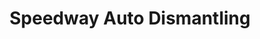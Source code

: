---
title: "Speedway Auto Dismantling"
url: /ridgecrest/speedway-auto-dismantling/
shop: Autowerkstatt
---